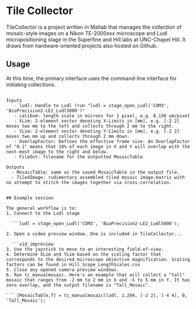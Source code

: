 # Tile Collector

TileCollector is a project written in Matlab that manages the collection of mosaic-style images on a Nikon TE-2000xxx microscope and Ludl micropositioning stage in the Superfine and Hill labs at UNC-Chapel Hill. It draws from hardware-oriented projects also hosted on Github.


## Usage

At this time, the primary interface uses the command-line interface for initiating collections.

``` [MosaicTable,TiledImage] = tc_manualmosaic(ludl, calibum, XLim, YLim, OverlapFactor, FileOut)

Inputs
   - ludl: Handle to Ludl (run "ludl = stage_open_Ludl('COM3', 'BioPrecision2-LE2_Ludl5000')"
   - calibum: length scale in microns for 1 pixel, e.g. 0.150 um/pixel
   - XLim: 2-element vector denoting X-Limits in [mm], e.g. [-2 2] moves two mm to the left and collects through 2 mm to the right.
   - YLim: 2-element vector denoting Y-Limits in [mm], e.g. [-2 2] moves two mm up and collects through 2 mm down.
   - OverlapFactor: Defines the effective frame size. An OverlapFactor of "0.1" means that 10% of each image in X and Y will overlap with the next-most image to the right and below.
   - FileOut: filename for the outputted MosaicTable

Outputs
  - MosaicTable: same as the saved MosaicTable in the output file.
  - TiledImage: rudimentary assembled tiled mosaic image-matrix with no attempt to stitch the images together via cross-correlation.


## Example session

The general workflow is to:
1. Connect to the Ludl stage

  ```ludl = stage_open_Ludl('COM3', 'BioPrecision2-LE2_Ludl5000');

2. Open a video preview window. One is included in TileCollector...

  ```vid_impreview
3. Use the joystick to move to an interesting field-of-view.
4. Determine XLim and YLim based on the scaling factor that corresponds to the desired microscope objective magnification. Scaling factors can be found in Hill_Scope_LengthScales.csv
5. Close any opened camera preview windows.
6. Run tc_manualmosaic. Here's an example that will collect a "tall" mosaic that ranges from -2 mm to 2 mm in X and -5 to 5 mm in Y. It has zero overlap, and the output filename is "Tall_Mosaic".

``` [MosaicTable,T] = tc_manualmosaic(ludl, 1.204, [-2 2], [-4 4], 0, 'Tall_Mosaic');


